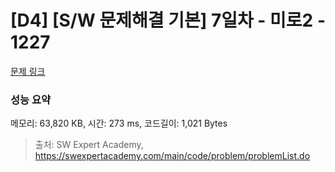 # [D4] [S/W 문제해결 기본] 7일차 - 미로2 - 1227 

[문제 링크](https://swexpertacademy.com/main/code/problem/problemDetail.do?contestProbId=AV14wL9KAGkCFAYD) 

### 성능 요약

메모리: 63,820 KB, 시간: 273 ms, 코드길이: 1,021 Bytes



> 출처: SW Expert Academy, https://swexpertacademy.com/main/code/problem/problemList.do